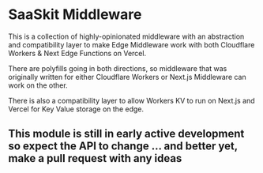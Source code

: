# SaaSkit Middleware

This is a collection of highly-opinionated middleware with an abstraction and compatibility layer to make Edge Middleware work with both Cloudflare Workers & Next Edge Functions on Vercel.

There are polyfills going in both directions, so middleware that was originally written for either Cloudflare Workers or Next.js Middleware can work on the other.

There is also a compatibility layer to allow Workers KV to run on Next.js and Vercel for Key Value storage on the edge.

## This module is still in early active development so expect the API to change ... and better yet, make a pull request with any ideas
